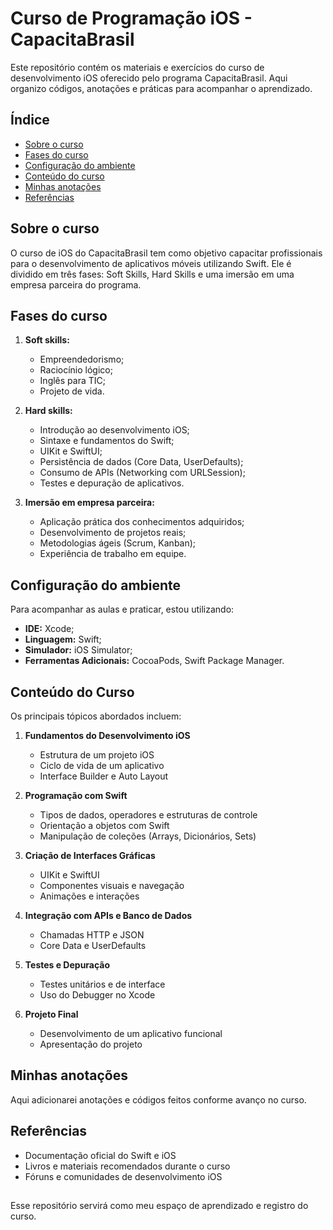 # Curso de Programação iOS - CapacitaBrasil

Este repositório contém os materiais e exercícios do curso de desenvolvimento iOS oferecido pelo programa CapacitaBrasil. Aqui organizo códigos, anotações e práticas para acompanhar o aprendizado.

## Índice

- [Sobre o curso](#sobre-o-curso)
- [Fases do curso](#fases-do-curso)
- [Configuração do ambiente](#configuracao-do-ambiente)
- [Conteúdo do curso](#conteudo-do-curso)
- [Minhas anotações](#minhas-anotacoes)
- [Referências](#referencias)

## Sobre o curso

O curso de iOS do CapacitaBrasil tem como objetivo capacitar profissionais para o desenvolvimento de aplicativos móveis utilizando Swift. Ele é dividido em três fases: Soft Skills, Hard Skills e uma imersão em uma empresa parceira do programa.

## Fases do curso

1. **Soft skills:**
   - Empreendedorismo;
   - Raciocínio lógico;
   - Inglês para TIC;
   - Projeto de vida.

2. **Hard skills:**
   - Introdução ao desenvolvimento iOS;
   - Sintaxe e fundamentos do Swift;
   - UIKit e SwiftUI;
   - Persistência de dados (Core Data, UserDefaults);
   - Consumo de APIs (Networking com URLSession);
   - Testes e depuração de aplicativos.

3. **Imersão em empresa parceira:**
   - Aplicação prática dos conhecimentos adquiridos;
   - Desenvolvimento de projetos reais;
   - Metodologias ágeis (Scrum, Kanban);
   - Experiência de trabalho em equipe.

## Configuração do ambiente

Para acompanhar as aulas e praticar, estou utilizando:

- **IDE:** Xcode;
- **Linguagem:** Swift;
- **Simulador:** iOS Simulator;
- **Ferramentas Adicionais:** CocoaPods, Swift Package Manager.

## Conteúdo do Curso

Os principais tópicos abordados incluem:

1. **Fundamentos do Desenvolvimento iOS**
   - Estrutura de um projeto iOS
   - Ciclo de vida de um aplicativo
   - Interface Builder e Auto Layout

2. **Programação com Swift**
   - Tipos de dados, operadores e estruturas de controle
   - Orientação a objetos com Swift
   - Manipulação de coleções (Arrays, Dicionários, Sets)

3. **Criação de Interfaces Gráficas**
   - UIKit e SwiftUI
   - Componentes visuais e navegação
   - Animações e interações

4. **Integração com APIs e Banco de Dados**
   - Chamadas HTTP e JSON
   - Core Data e UserDefaults

5. **Testes e Depuração**
   - Testes unitários e de interface
   - Uso do Debugger no Xcode

6. **Projeto Final**
   - Desenvolvimento de um aplicativo funcional
   - Apresentação do projeto

## Minhas anotações

Aqui adicionarei anotações e códigos feitos conforme avanço no curso.

## Referências

- Documentação oficial do Swift e iOS
- Livros e materiais recomendados durante o curso
- Fóruns e comunidades de desenvolvimento iOS

## 

Esse repositório servirá como meu espaço de aprendizado e registro do curso.
